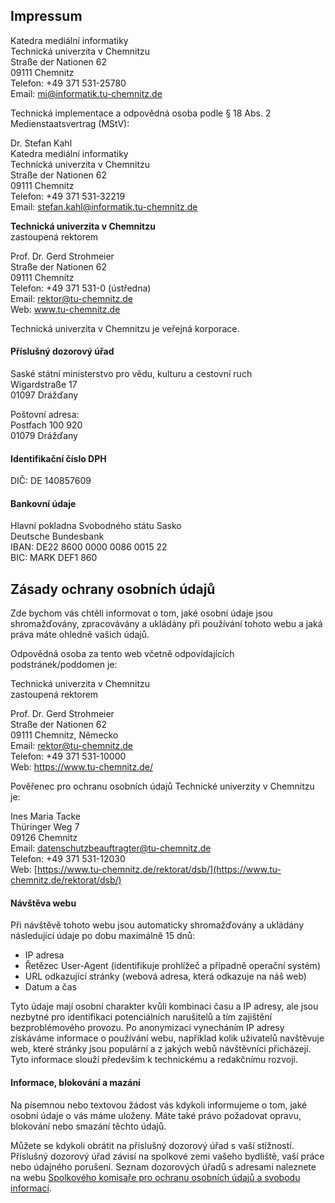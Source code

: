## Impressum

Katedra mediální informatiky  
Technická univerzita v Chemnitzu  
Straße der Nationen 62  
09111 Chemnitz  
Telefon: +49 371 531-25780  
Email: [mi@informatik.tu-chemnitz.de](mailto:mi@informatik.tu-chemnitz.de)

Technická implementace a odpovědná osoba podle § 18 Abs. 2 Medienstaatsvertrag (MStV):

Dr. Stefan Kahl  
Katedra mediální informatiky  
Technická univerzita v Chemnitzu  
Straße der Nationen 62  
09111 Chemnitz  
Telefon: +49 371 531-32219  
Email: [stefan.kahl@informatik.tu-chemnitz.de](mailto:stefan.kahl@informatik.tu-chemnitz.de)

**Technická univerzita v Chemnitzu**  
zastoupená rektorem  

Prof. Dr. Gerd Strohmeier  
Straße der Nationen 62  
09111 Chemnitz  
Telefon: +49 371 531-0 (ústředna)  
Email: [rektor@tu-chemnitz.de](mailto:rektor@tu-chemnitz.de)  
Web: www.tu-chemnitz.de

Technická univerzita v Chemnitzu je veřejná korporace.

#### Příslušný dozorový úřad

Saské státní ministerstvo pro vědu, kulturu a cestovní ruch  
Wigardstraße 17  
01097 Drážďany

Poštovní adresa:  
Postfach 100 920  
01079 Drážďany

#### Identifikační číslo DPH

DIČ: DE 140857609

#### Bankovní údaje

Hlavní pokladna Svobodného státu Sasko  
Deutsche Bundesbank  
IBAN: DE22 8600 0000 0086 0015 22  
BIC: MARK DEF1 860

## Zásady ochrany osobních údajů

Zde bychom vás chtěli informovat o tom, jaké osobní údaje jsou shromažďovány, zpracovávány a ukládány při používání tohoto webu a jaká práva máte ohledně vašich údajů.

Odpovědná osoba za tento web včetně odpovídajících podstránek/poddomen je:

Technická univerzita v Chemnitzu  
zastoupená rektorem  

Prof. Dr. Gerd Strohmeier  
Straße der Nationen 62  
09111 Chemnitz, Německo  
Email: rektor@tu-chemnitz.de  
Telefon: +49 371 531-10000  
Web: https://www.tu-chemnitz.de/

Pověřenec pro ochranu osobních údajů Technické univerzity v Chemnitzu je:

Ines Maria Tacke  
Thüringer Weg 7  
09126 Chemnitz  
Email: datenschutzbeauftragter@tu-chemnitz.de  
Telefon: +49 371 531-12030  
Web: [https://www.tu-chemnitz.de/rektorat/dsb/](https://www.tu-chemnitz.de/rektorat/dsb/)

#### Návštěva webu

Při návštěvě tohoto webu jsou automaticky shromažďovány a ukládány následující údaje po dobu maximálně 15 dnů:

- IP adresa
- Řetězec User-Agent (identifikuje prohlížeč a případně operační systém)
- URL odkazující stránky (webová adresa, která odkazuje na náš web)
- Datum a čas

Tyto údaje mají osobní charakter kvůli kombinaci času a IP adresy, ale jsou nezbytné pro identifikaci potenciálních narušitelů a tím zajištění bezproblémového provozu. Po anonymizaci vynecháním IP adresy získáváme informace o používání webu, například kolik uživatelů navštěvuje web, které stránky jsou populární a z jakých webů návštěvníci přicházejí. Tyto informace slouží především k technickému a redakčnímu rozvoji.

#### Informace, blokování a mazání

Na písemnou nebo textovou žádost vás kdykoli informujeme o tom, jaké osobní údaje o vás máme uloženy. Máte také právo požadovat opravu, blokování nebo smazání těchto údajů.

Můžete se kdykoli obrátit na příslušný dozorový úřad s vaší stížností. Příslušný dozorový úřad závisí na spolkové zemi vašeho bydliště, vaší práce nebo údajného porušení. Seznam dozorových úřadů s adresami naleznete na webu [Spolkového komisaře pro ochranu osobních údajů a svobodu informací](https://www.bfdi.bund.de/DE/Service/Anschriften/Laender/Laender-node.html).